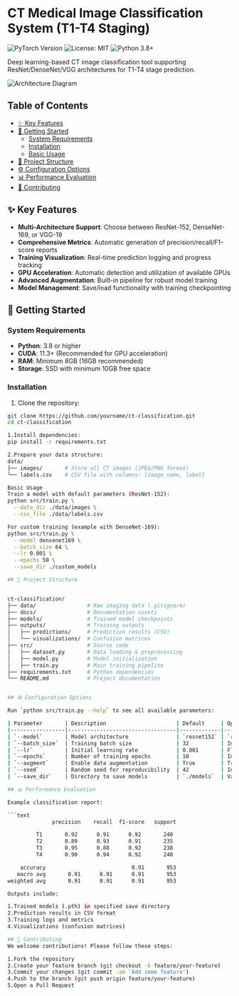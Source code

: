 # CT Medical Image Classification System (T1-T4 Staging)  

![PyTorch Version](https://img.shields.io/badge/PyTorch-2.0+-red.svg)
![License: MIT](https://img.shields.io/badge/License-MIT-yellow.svg)
![Python 3.8+](https://img.shields.io/badge/Python-3.8%2B-blue.svg)

Deep learning-based CT image classification tool supporting ResNet/DenseNet/VGG architectures for T1-T4 stage prediction.

![Architecture Diagram](docs/architecture.png)

## Table of Contents
- [✨ Key Features](#-key-features)
- [🚀 Getting Started](#-getting-started)
  - [System Requirements](#system-requirements)
  - [Installation](#installation)
  - [Basic Usage](#basic-usage)
- [📁 Project Structure](#-project-structure)
- [⚙️ Configuration Options](#️-configuration-options)
- [📊 Performance Evaluation](#-performance-evaluation)
- [🤝 Contributing](#-contributing)

## ✨ Key Features
- **Multi-Architecture Support**: Choose between ResNet-152, DenseNet-169, or VGG-19
- **Comprehensive Metrics**: Automatic generation of precision/recall/F1-score reports
- **Training Visualization**: Real-time prediction logging and progress tracking
- **GPU Acceleration**: Automatic detection and utilization of available GPUs
- **Advanced Augmentation**: Built-in pipeline for robust model training
- **Model Management**: Save/load functionality with training checkpointing

## 🚀 Getting Started

### System Requirements
- **Python**: 3.8 or higher
- **CUDA**: 11.3+ (Recommended for GPU acceleration)
- **RAM**: Minimum 8GB (16GB recommended)
- **Storage**: SSD with minimum 10GB free space

### Installation
1. Clone the repository:
```bash
git clone https://github.com/yourname/ct-classification.git
cd ct-classification

1.Install dependencies:
pip install -r requirements.txt

2.Prepare your data structure:
data/
├── images/       # Store all CT images (JPEG/PNG format)
└── labels.csv    # CSV file with columns: [image_name, label]

Basic Usage
Train a model with default parameters (ResNet-152):
python src/train.py \
  --data_dir ./data/images \
  --csv_file ./data/labels.csv

For custom training (example with DenseNet-169):
python src/train.py \
  --model densenet169 \
  --batch_size 64 \
  --lr 0.001 \
  --epochs 50 \
  --save_dir ./custom_models

## 📁 Project Structure


ct-classification/
├── data/                # Raw imaging data (.gitignore)
├── docs/                # Documentation assets
├── models/              # Trained model checkpoints
├── outputs/             # Training outputs
│   ├── predictions/     # Prediction results (CSV)
│   └── visualizations/  # Confusion matrices
├── src/                 # Source code
│   ├── dataset.py       # Data loading & preprocessing
│   ├── model.py         # Model initialization
│   ├── train.py         # Main training pipeline  
├── requirements.txt     # Python dependencies
└── README.md            # Project documentation


## ⚙️ Configuration Options

Run `python src/train.py --help` to see all available parameters:

| Parameter       | Description                      | Default     | Options                     |
|-----------------|----------------------------------|-------------|-----------------------------|
| `--model`       | Model architecture               | `resnet152` | `resnet152/densenet169/vgg19` |
| `--batch_size`  | Training batch size              | 32          | Integer > 0                 |
| `--lr`          | Initial learning rate            | 0.001       | Float > 0                   |
| `--epochs`      | Number of training epochs        | 10          | Integer > 0                 |
| `--augment`     | Enable data augmentation         | True        | True/False                  |
| `--seed`        | Random seed for reproducibility  | 42          | Integer                     |
| `--save_dir`    | Directory to save models         | `./models`  | Valid path                  |

## 📊 Performance Evaluation

Example classification report:

```text
              precision    recall  f1-score   support

         T1       0.92      0.91      0.92       240
         T2       0.89      0.93      0.91       235
         T3       0.95      0.88      0.92       238
         T4       0.90      0.94      0.92       240

    accuracy                           0.91       953
   macro avg       0.91      0.91      0.91       953
weighted avg       0.91      0.91      0.91       953

Outputs include:

1.Trained models (.pth) in specified save directory
2.Prediction results in CSV format
3.Training logs and metrics
4.Visualizations (confusion matrices)

## 🤝 Contributing
We welcome contributions! Please follow these steps:

1.Fork the repository
2.Create your feature branch (git checkout -b feature/your-feature)
3.Commit your changes (git commit -am 'Add some feature')
4.Push to the branch (git push origin feature/your-feature)
5.Open a Pull Request
